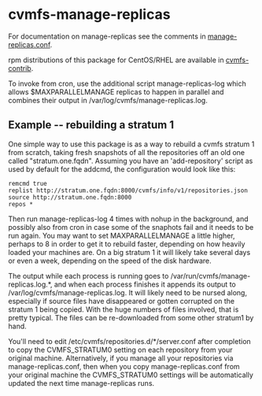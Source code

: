 # cvmfs-manage-replicas

For documentation on manage-replicas see the comments in [manage-replicas.conf](https://github.com/cvmfs-contrib/cvmfs-manage-replicas/blob/master/manage-replicas.conf).

rpm distributions of this package for CentOS/RHEL are available in [cvmfs-contrib](https://cvmfs-contrib.githup.io).

To invoke from cron, use the additional script manage-replicas-log which allows $MAXPARALLELMANAGE replicas to happen in parallel and combines their output in /var/log/cvmfs/manage-replicas.log.

## Example -- rebuilding a stratum 1

One simple way to use this package is as a way to rebuild a cvmfs stratum 1 from scratch, taking fresh snapshots of all the repositories off an old one called "stratum.one.fqdn".
Assuming you have an 'add-repository' script as used by default for the addcmd, the configuration would look like this:
```
remcmd true
replist http://stratum.one.fqdn:8000/cvmfs/info/v1/repositories.json
source http://stratum.one.fqdn:8000
repos *
```
Then run manage-replicas-log 4 times with nohup in the background, and possibly also from cron in case some of the snaphots fail and it needs to be run again.
You may want to set MAXPARALLELMANAGE a little higher, perhaps to 8 in order to get it to rebuild faster, depending on how heavily loaded your machines are.
On a big stratum 1 it will likely take several days or even a week, depending on the speed of the disk hardware.

The output while each process is running goes to /var/run/cvmfs/manage-replicas.log.*, and when each process finishes it appends its output to /var/log/cvmfs/manage-replicas.log.
It will likely need to be nursed along, especially if source files have disappeared or gotten corrupted on the stratum 1 being copied.
With the huge numbers of files involved, that is pretty typical.
The files can be re-downloaded from some other stratum1 by hand.

You'll need to edit /etc/cvmfs/repositories.d/*/server.conf after completion to copy the CVMFS_STRATUM0 setting on each repository from your original machine.
Alternatively, if you manage all your repositories via manage-replicas.conf, then when you copy manage-replicas.conf from your original machine the CVMFS_STRATUM0 settings will be automatically updated the next time manage-replicas runs.
